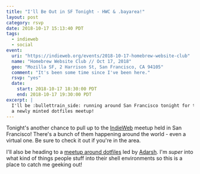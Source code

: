 ```yaml
---
title: "I'll Be Out in SF Tonight - HWC & .bayarea!"
layout: post
category: rsvp
date: 2018-10-17 15:13:40 PDT
tags:
  - indieweb
  - social
event:
  uri: "https://indieweb.org/events/2018-10-17-homebrew-website-club"
  name: "Homebrew Website Club // Oct 17, 2018"
  geo: "Mozilla SF, 2 Harrison St, San Francisco, CA 94105"
  comment: "It's been some time since I've been here."
  rsvp: "yes"
  date:
    start: 2018-10-17 18:30:00 PDT
    end: 2018-10-17 19:30:00 PDT
excerpt: |
  I'll be :bullettrain_side: running around San Francisco tonight for the IndieWeb meetup and
  a newly minted dotfiles meetup!
---
```


Tonight's another chance to pull up to the [IndieWeb][] meetup held in San
Francisco! There's a bunch of them happening around the world - even a virtual
one. Be sure to check it out if you're in the area.


I'll also be heading to a [meetup around dotfiles][1] led by [Adarsh][2]. I'm
_super_ into what kind of things people stuff into their shell environments so
this is a place to catch me geeking out!

[indieweb]: https://indieweb.org
[1]: https://www.meetup.com/dotbayarea/events/255202528/
[2]: http://adarsh.io/
